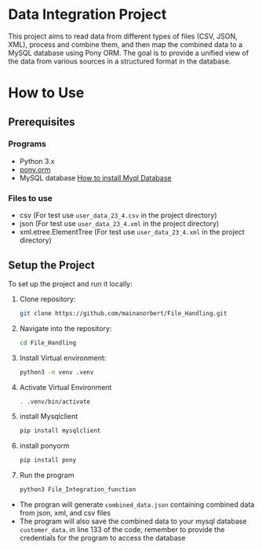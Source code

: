 # Data Integration Project
This project aims to read data from different types of files (CSV, JSON, XML), process and combine them, and then map the combined data to a MySQL database using Pony ORM.
The goal is to provide a unified view of the data from various sources in a structured format in the database.
# How to Use
## Prerequisites

### Programs
- Python 3.x
- [pony.orm](#Setup)
- MySQL database
[How to install Myql Database](https://www.digitalocean.com/community/tutorials/how-to-install-mysql-on-ubuntu-20-04)

### Files to use
- csv (For test use `user_data_23_4.csv` in the project directory)
- json (For test use `user_data_23_4.xml` in the project directory)
- xml.etree.ElementTree (For test use `user_data_23_4.xml` in the project directory)

## Setup the Project
To set up the project and run it locally:
1. Clone repository:
   ```sh
   git clone https://github.com/mainanorbert/File_Handling.git
2. Navigate into the repository:
   ```sh
   cd File_Handling
3. Install Virtual environment:
   ```sh
   python3 -m venv .venv
4. Activate Virtual Environment
   ```sh
   . .venv/bin/activate
5. install Mysqlclient
   ```sh
   pip install mysqlclient
6. install ponyorm
   ```sh
   pip install pony
7. Run the program
   ```sh
   python3 File_Integration_function

- The progran will generate `combined_data.json` containing combined data from json, xml, and csv files
- The program will also save the combined data to your mysql database `customer_data`. in line 133 of the code, remember to provide the credentials for the program to access the database
